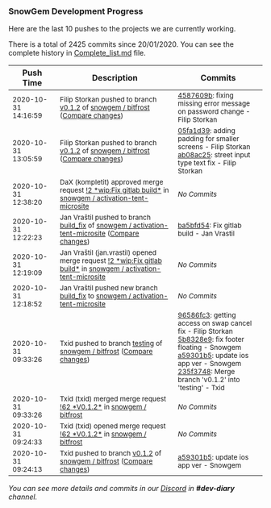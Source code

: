 
### SnowGem Development Progress

Here are the last 10 pushes to the projects we are currently working.

There is a total of 2425 commits since 20/01/2020. You can see the complete history in
 [Complete_list.md](Complete_list.md) file.

| Push Time | Description | Commits |
| --- | --- | --- |
| <sub>2020-10-31 14:16:59</sub> | <sub>Filip Storkan pushed to branch [v0\.1\.2](https://gitlab.com/snowgem/bitfrost/commits/v0.1.2) of [snowgem / bitfrost](https://gitlab.com/snowgem/bitfrost) ([Compare changes](https://gitlab.com/snowgem/bitfrost/compare/ab08ac252781bca5bf1e8d5b0600d1068dba5ba3...4587609b4f5ad9fcf34f3e5fa686ab0f8da76888))</sub> | <sub>[4587609b](https://gitlab.com/snowgem/bitfrost/-/commit/4587609b4f5ad9fcf34f3e5fa686ab0f8da76888): fixing missing error message on password change - Filip Storkan</sub> |
| <sub>2020-10-31 13:05:59</sub> | <sub>Filip Storkan pushed to branch [v0\.1\.2](https://gitlab.com/snowgem/bitfrost/commits/v0.1.2) of [snowgem / bitfrost](https://gitlab.com/snowgem/bitfrost) ([Compare changes](https://gitlab.com/snowgem/bitfrost/compare/a59301b57fa2ce1f6e1e180af24bfe29b304dac9...ab08ac252781bca5bf1e8d5b0600d1068dba5ba3))</sub> | <sub>[05fa1d39](https://gitlab.com/snowgem/bitfrost/-/commit/05fa1d39640101b33d1bd6a866fa5007b45f3346): adding padding for smaller screens - Filip Storkan<br>[ab08ac25](https://gitlab.com/snowgem/bitfrost/-/commit/ab08ac252781bca5bf1e8d5b0600d1068dba5ba3): street input type text fix - Filip Storkan</sub> |
| <sub>2020-10-31 12:38:20</sub> | <sub>DaX (kompletit) approved merge request [\!2 \*wip:Fix gitlab build\*](https://gitlab.com/snowgem/activation-tent-microsite/-/merge_requests/2) in [snowgem / activation\-tent\-microsite](https://gitlab.com/snowgem/activation-tent-microsite)</sub> | <sub>_No Commits_</sub> |
| <sub>2020-10-31 12:22:23</sub> | <sub>Jan Vraštil pushed to branch [build\_fix](https://gitlab.com/snowgem/activation-tent-microsite/commits/build_fix) of [snowgem / activation\-tent\-microsite](https://gitlab.com/snowgem/activation-tent-microsite) ([Compare changes](https://gitlab.com/snowgem/activation-tent-microsite/compare/98c9148cbd54f2931e4a3374ad3b4533c4102236...ba5bfd5481d52764d35a763d216896387a11725d))</sub> | <sub>[ba5bfd54](https://gitlab.com/snowgem/activation-tent-microsite/-/commit/ba5bfd5481d52764d35a763d216896387a11725d): Fix gitlab build - Jan Vrastil</sub> |
| <sub>2020-10-31 12:19:09</sub> | <sub>Jan Vraštil (jan.vrastil) opened merge request [\!2 \*wip:Fix gitlab build\*](https://gitlab.com/snowgem/activation-tent-microsite/-/merge_requests/2) in [snowgem / activation\-tent\-microsite](https://gitlab.com/snowgem/activation-tent-microsite)</sub> | <sub>_No Commits_</sub> |
| <sub>2020-10-31 12:18:52</sub> | <sub>Jan Vraštil pushed new branch [build\_fix](https://gitlab.com/snowgem/activation-tent-microsite/commits/build_fix) to [snowgem / activation\-tent\-microsite](https://gitlab.com/snowgem/activation-tent-microsite)</sub> | <sub>_No Commits_</sub> |
| <sub>2020-10-31 09:33:26</sub> | <sub>Txid pushed to branch [testing](https://gitlab.com/snowgem/bitfrost/commits/testing) of [snowgem / bitfrost](https://gitlab.com/snowgem/bitfrost) ([Compare changes](https://gitlab.com/snowgem/bitfrost/compare/09a8c4bee6affe0051fb085d122bc30b99b14078...235f37486caa73d765a57bafde5ec6db76909c5f))</sub> | <sub>[96586fc3](https://gitlab.com/snowgem/bitfrost/-/commit/96586fc37b47ded2488b0bd1098df42cb07e02b4): getting access on swap cancel fix - Filip Storkan<br>[5b8328e9](https://gitlab.com/snowgem/bitfrost/-/commit/5b8328e97845f6b6aa111cb63775a1860aea7a23): fix footer floating - Snowgem<br>[a59301b5](https://gitlab.com/snowgem/bitfrost/-/commit/a59301b57fa2ce1f6e1e180af24bfe29b304dac9): update ios app ver - Snowgem<br>[235f3748](https://gitlab.com/snowgem/bitfrost/-/commit/235f37486caa73d765a57bafde5ec6db76909c5f): Merge branch 'v0.1.2' into 'testing' - Txid</sub> |
| <sub>2020-10-31 09:33:26</sub> | <sub>Txid (txid) merged merge request [\!62 \*V0\.1\.2\*](https://gitlab.com/snowgem/bitfrost/-/merge_requests/62) in [snowgem / bitfrost](https://gitlab.com/snowgem/bitfrost)</sub> | <sub>_No Commits_</sub> |
| <sub>2020-10-31 09:24:33</sub> | <sub>Txid (txid) opened merge request [\!62 \*V0\.1\.2\*](https://gitlab.com/snowgem/bitfrost/-/merge_requests/62) in [snowgem / bitfrost](https://gitlab.com/snowgem/bitfrost)</sub> | <sub>_No Commits_</sub> |
| <sub>2020-10-31 09:24:13</sub> | <sub>Txid pushed to branch [v0\.1\.2](https://gitlab.com/snowgem/bitfrost/commits/v0.1.2) of [snowgem / bitfrost](https://gitlab.com/snowgem/bitfrost) ([Compare changes](https://gitlab.com/snowgem/bitfrost/compare/5b8328e97845f6b6aa111cb63775a1860aea7a23...a59301b57fa2ce1f6e1e180af24bfe29b304dac9))</sub> | <sub>[a59301b5](https://gitlab.com/snowgem/bitfrost/-/commit/a59301b57fa2ce1f6e1e180af24bfe29b304dac9): update ios app ver - Snowgem</sub> |

_You can see more details and commits in our [Discord](https://discord.gg/zumGnbg) in **#dev-diary** channel._

